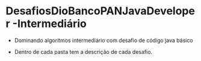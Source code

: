 # DesafiosDioBancoPANJavaDeveloper -Intermediário

* Dominando algoritmos intermediário com desafio de código java básico

* Dentro de cada pasta tem a descrição de cada desafio.

